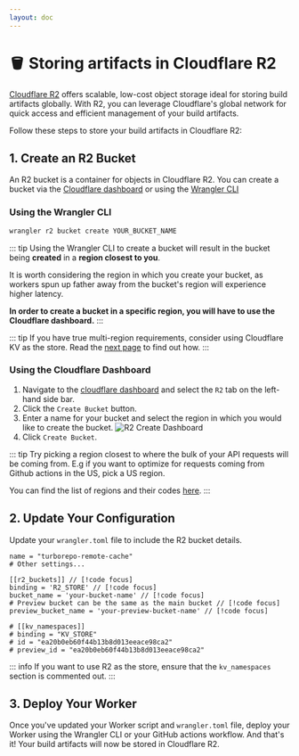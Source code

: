 ```yaml
---
layout: doc
---
```


# 🪣 Storing artifacts in Cloudflare R2

[Cloudflare R2](https://developers.cloudflare.com/r2/) offers scalable, low-cost object storage ideal for storing build artifacts globally. With R2, you can leverage Cloudflare's global network for quick access and efficient management of your build artifacts.

Follow these steps to store your build artifacts in Cloudflare R2:

## 1. Create an R2 Bucket

An R2 bucket is a container for objects in Cloudflare R2. You can create a bucket via the [Cloudflare dashboard](https://dash.cloudflare.com/) or using the [Wrangler CLI](https://developers.cloudflare.com/workers/wrangler/install-and-update)

### Using the Wrangler CLI

```sh
wrangler r2 bucket create YOUR_BUCKET_NAME
```

::: tip
Using the Wrangler CLI to create a bucket will result in the bucket being **created** in a **region closest to you**.

It is worth considering the region in which you create your bucket, as workers spun up father away from the bucket's region will experience higher latency.

**In order to create a bucket in a specific region, you will have to use the Cloudflare dashboard.**
:::

::: tip
If you have true multi-region requirements, consider using Cloudflare KV as the store. Read the [next page](/configuration/kv-storage) to find out how.
:::

### Using the Cloudflare Dashboard

1. Navigate to the [cloudflare dashboard](https://dash.cloudflare.com/) and select the `R2` tab on the left-hand side bar.
2. Click the `Create Bucket` button.
3. Enter a name for your bucket and select the region in which you would like to create the bucket.
   ![R2 Create Dashboard](https://public-assets.turborepo-remote-cache.dev/cdn-cgi/image/width=960,quality=80,format=auto/images/r2-create-bucket-dashboard.jpg)
4. Click `Create Bucket`.

::: tip
Try picking a region closest to where the bulk of your API requests will be coming from. E.g if you want to optimize for requests coming from Github actions in the US, pick a US region.

You can find the list of regions and their codes [here](https://developers.cloudflare.com/r2/reference/data-location/#available-hints).
:::

## 2. Update Your Configuration

Update your `wrangler.toml` file to include the R2 bucket details.

```toml{6,8}
name = "turborepo-remote-cache"
# Other settings...

[[r2_buckets]] // [!code focus]
binding = 'R2_STORE' // [!code focus]
bucket_name = 'your-bucket-name' // [!code focus]
# Preview bucket can be the same as the main bucket // [!code focus]
preview_bucket_name = 'your-preview-bucket-name' // [!code focus]

# [[kv_namespaces]]
# binding = "KV_STORE"
# id = "ea20b0eb60f44b13b8d013eeace98ca2"
# preview_id = "ea20b0eb60f44b13b8d013eeace98ca2"
```

::: info
If you want to use R2 as the store, ensure that the `kv_namespaces` section is commented out.
:::

## 3. Deploy Your Worker

Once you've updated your Worker script and `wrangler.toml` file, deploy your Worker using the Wrangler CLI or your GitHub actions workflow.
And that's it! Your build artifacts will now be stored in Cloudflare R2.
